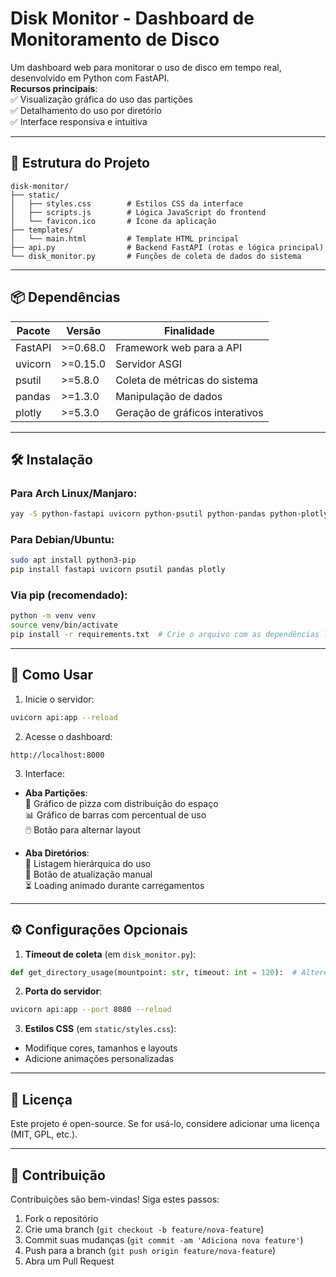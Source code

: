 
# Disk Monitor - Dashboard de Monitoramento de Disco

Um dashboard web para monitorar o uso de disco em tempo real, desenvolvido em Python com FastAPI.  
**Recursos principais**:  
✅ Visualização gráfica do uso das partições  
✅ Detalhamento do uso por diretório  
✅ Interface responsiva e intuitiva  

---

## 📁 Estrutura do Projeto

```
disk-monitor/
├── static/
│   ├── styles.css        # Estilos CSS da interface
│   ├── scripts.js        # Lógica JavaScript do frontend
│   └── favicon.ico       # Ícone da aplicação
├── templates/
│   └── main.html         # Template HTML principal
├── api.py                # Backend FastAPI (rotas e lógica principal)
└── disk_monitor.py       # Funções de coleta de dados do sistema
```

---

## 📦 Dependências

| Pacote    | Versão   | Finalidade                          |
|-----------|----------|-------------------------------------|
| FastAPI   | >=0.68.0 | Framework web para a API            |
| uvicorn   | >=0.15.0 | Servidor ASGI                       |
| psutil    | >=5.8.0  | Coleta de métricas do sistema       |
| pandas    | >=1.3.0  | Manipulação de dados                |
| plotly    | >=5.3.0  | Geração de gráficos interativos     |

---

## 🛠️ Instalação

### Para Arch Linux/Manjaro:
```bash
yay -S python-fastapi uvicorn python-psutil python-pandas python-plotly
```

### Para Debian/Ubuntu:
```bash
sudo apt install python3-pip
pip install fastapi uvicorn psutil pandas plotly
```

### Via pip (recomendado):
```bash
python -m venv venv
source venv/bin/activate
pip install -r requirements.txt  # Crie o arquivo com as dependências listadas acima
```

---

## 🚀 Como Usar

1. Inicie o servidor:
```bash
uvicorn api:app --reload
```

2. Acesse o dashboard:
```
http://localhost:8000
```

3. Interface:
- **Aba Partições**:  
  🍰 Gráfico de pizza com distribuição do espaço  
  📊 Gráfico de barras com percentual de uso  
  🖱️ Botão para alternar layout

- **Aba Diretórios**:  
  📂 Listagem hierárquica do uso  
  🔄 Botão de atualização manual  
  ⏳ Loading animado durante carregamentos

---

## ⚙️ Configurações Opcionais

1. **Timeout de coleta** (em `disk_monitor.py`):
```python
def get_directory_usage(mountpoint: str, timeout: int = 120):  # Altere o valor
```

2. **Porta do servidor**:
```bash
uvicorn api:app --port 8080 --reload
```

3. **Estilos CSS** (em `static/styles.css`):
- Modifique cores, tamanhos e layouts
- Adicione animações personalizadas

---

## 📄 Licença
Este projeto é open-source. Se for usá-lo, considere adicionar uma licença (MIT, GPL, etc.).

---

## 🤝 Contribuição
Contribuições são bem-vindas! Siga estes passos:
1. Fork o repositório
2. Crie uma branch (`git checkout -b feature/nova-feature`)
3. Commit suas mudanças (`git commit -am 'Adiciona nova feature'`)
4. Push para a branch (`git push origin feature/nova-feature`)
5. Abra um Pull Request
